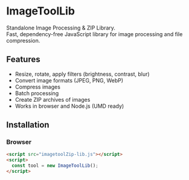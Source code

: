 # ImageToolLib

Standalone Image Processing & ZIP Library.  
Fast, dependency-free JavaScript library for image processing and file compression.

## Features
- Resize, rotate, apply filters (brightness, contrast, blur)
- Convert image formats (JPEG, PNG, WebP)
- Compress images
- Batch processing
- Create ZIP archives of images
- Works in browser and Node.js (UMD ready)

## Installation

### Browser
```html
<script src="imagetoolZip-lib.js"></script>
<script>
  const tool = new ImageToolLib();
</script>
